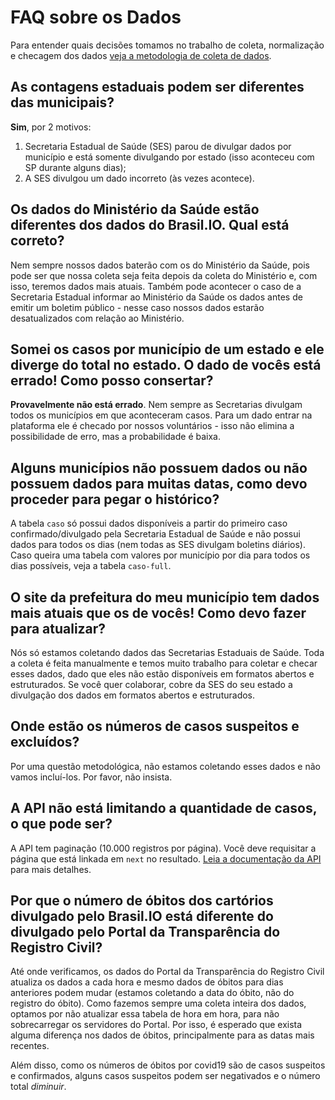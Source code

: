 # FAQ sobre os Dados

Para entender quais decisões tomamos no trabalho de coleta, normalização e
checagem dos dados [veja a metodologia de coleta de
dados](https://drive.google.com/open?id=1escumcbjS8inzAKvuXOQocMcQ8ZCqbyHU5X5hFrPpn4).


## As contagens estaduais podem ser diferentes das municipais?

**Sim**, por 2 motivos:

1. Secretaria Estadual de Saúde (SES) parou de divulgar dados por município e
   está somente divulgando por estado (isso aconteceu com SP durante alguns
   dias);
2. A SES divulgou um dado incorreto (às vezes acontece).


## Os dados do Ministério da Saúde estão diferentes dos dados do Brasil.IO. Qual está correto?

Nem sempre nossos dados baterão com os do Ministério da Saúde, pois pode ser
que nossa coleta seja feita depois da coleta do Ministério e, com isso, teremos
dados mais atuais. Também pode acontecer o caso de a Secretaria Estadual
informar ao Ministério da Saúde os dados antes de emitir um boletim público -
nesse caso nossos dados estarão desatualizados com relação ao Ministério.


## Somei os casos por município de um estado e ele diverge do total no estado. O dado de vocês está errado! Como posso consertar?

**Provavelmente não está errado**. Nem sempre as Secretarias divulgam todos os
municípios em que aconteceram casos. Para um dado entrar na plataforma ele é
checado por nossos voluntários - isso não elimina a possibilidade de erro, mas
a probabilidade é baixa.


## Alguns municípios não possuem dados ou não possuem dados para muitas datas, como devo proceder para pegar o histórico?

A tabela `caso` só possui dados disponíveis a partir do primeiro caso
confirmado/divulgado pela Secretaria Estadual de Saúde e não possui dados para
todos os dias (nem todas as SES divulgam boletins diários). Caso queira uma
tabela com valores por município por dia para todos os dias possíveis, veja a
tabela `caso-full`.


## O site da prefeitura do meu município tem dados mais atuais que os de vocês! Como devo fazer para atualizar?

Nós só estamos coletando dados das Secretarias Estaduais de Saúde. Toda a
coleta é feita manualmente e temos muito trabalho para coletar e checar esses
dados, dado que eles não estão disponíveis em formatos abertos e estruturados.
Se você quer colaborar, cobre da SES do seu estado a divulgação dos dados em
formatos abertos e estruturados.


## Onde estão os números de casos suspeitos e excluídos?

Por uma questão metodológica, não estamos coletando esses dados e não vamos
incluí-los. Por favor, não insista.


## A API não está limitando a quantidade de casos, o que pode ser?

A API tem paginação (10.000 registros por página). Você deve requisitar a
página que está linkada em `next` no resultado. [Leia a documentação da
API](api.md) para mais detalhes.


## Por que o número de óbitos dos cartórios divulgado pelo Brasil.IO está diferente do divulgado pelo Portal da Transparência do Registro Civil?

Até onde verificamos, os dados do Portal da Transparência do Registro Civil
atualiza os dados a cada hora e mesmo dados de óbitos para dias anteriores
podem mudar (estamos coletando a data do óbito, não do registro do óbito). Como
fazemos sempre uma coleta inteira dos dados, optamos por não atualizar essa
tabela de hora em hora, para não sobrecarregar os servidores do Portal. Por
isso, é esperado que exista alguma diferença nos dados de óbitos,
principalmente para as datas mais recentes.

Além disso, como os números de óbitos por covid19 são de casos suspeitos e
confirmados, alguns casos suspeitos podem ser negativados e o número total
*diminuir*.
